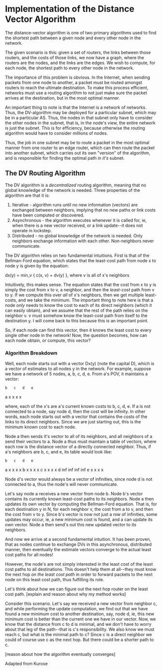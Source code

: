 # Implementation of the Distance Vector Algorithm
The distance-vector algorithm is one of two primary algorithms used
to find the shortest path between a given node and every other node 
in the network.

The given scenario is this: given a set of routers, the links between those
routers, and the costs of those links, we now have a graph, where the routers
are the nodes, and the links are the edges. We wish to compute, for each node,
the shortest path to every other node in the network.

The importance of this problem is obvious. In the Internet, when sending
packets from one node to another, a packet must be routed amongst routers to
reach the ultimate destination. To make this process efficient, networks must
use a routing algorithm to not just make sure the packet arrives at the
destination, but in the most optimal manner.

An important thing to note is that the Internet is a network of networks.
Thus, the DV-algorithm may be deployed for a particular subnet, which
may be in a particular AS. Thus, the nodes in that subnet only have to
consider the other nodes in the subnet, that is, in the node's view, the
entire network is just the subnet. This is for efficiency, because
otherwise the routing algorithm would have to consider millions of nodes.

Thus, the job in one subnet may be to route a packet in the most optimal
manner from one router to an edge router, which can then route the packet
into another subnet, which carries out its own "version" of the algorithm,
and is responsible for finding the optimal path in *it's* subnet.

## The DV Routing Algorithm
The DV algorithm is a *decentralized* routing algorithm, meaning that no
global knowledge of the network is needed. Three properties of the algorithm
are that it is:

1. Iterative - algorithm runs until no new information (vectors) are
exchanged between neighbors, implying that no new paths or link costs have
been computed or discovered.
2. Asynchronous - the algorithm executes whenever it is called for, ie, when
there is a new vector received, or a link update--it does not operate in lockstep.
3. Distributed - no global knowledge of the network is needed. Only neighbors
exchange information with each other. Non-neighbors never communicate.

The DV algorithm relies on two fundamental intuitions. First is that of the
Bellman-Ford equation, which states that the least-cost path from node x to
node y is given by the equation:

dx(y) = min_v { c(x, v) + dv(y) }, where v is all of x's neighbors

Intuitively, this makes sense. The equation states that the cost from x to y
is simply the cost from x to v, a neighbor, and then the *least-cost* path
from v to y. If we compute this over *all* of x's neighbors, then we get
multiple least-costs, and we take the minimum. The important thing to note
here is that a node *only* needs to know the cost to each of its direct
neighbors (which it can easily obtain), and we assume that the rest of the
path relies on the neighbor v. v must somehow know the least-cost path from
itself to the destination y. I will come back to this because this is an
important point.

So, if each node can find this vector, then it knows the least cost to every
single other node in the network! Now, the question becomes, how can each node
obtain, or compute, this vector?

### Algorithm Breakdown
Well, each node starts out with a vector Dx(y) (note the capital D), which is
a vector of estimates to all nodes y in the network. For example, suppose we
have a network of 5 nodes, a, b, c, d, e. From a's POV, it maintains a vector:

    b   c   d   e
a   x   x   x   x

where, each of the x's are a's current known costs to b, c, d, e. If a is not
connected to a node, say node d, then the cost will be infinity. In other words,
each node starts out with a vector that contains the costs of the links to its
direct neighbors. Since we are just starting out, this is the minimum known
cost to each node.

Node a then sends it's vector to all of its neighbors, and all neighbors of a
send their vectors to a. Node a thus must maintain a table of vectors, where
each row is the distance vector of a directly connected neighbor. Thus, if
a's neighbors are b, c, and e, its table would look like:

    b   c   d   e
a   x   x   x   x
b   x   x   x   x
c   x   x   x   x
d   inf inf inf inf
e   x   x   x   x

Node d's vector would always be a vector of infinities, since node d is not
connected to a, thus the node's will never communicate.

Let's say node a receives a new vector from node b. Node b's vector contains
its currently known least-cost paths to its neighbors. Node a then updates
its own vector by computing the Bellman-Ford equation. That is, for each
destination y in N, for each neighbor v, the cost from a to v, and then the
cost from v to y. Since b's vector is now not just a row of infinities, some
updates may occur, ie, a new minimum cost is found, and a can update its own
vector. Node a then send's out this new updated vector to its neighbors.

And now we arrive at a second fundamental intuition. It has been proven, that
as nodes continue to exchange DVs in this asynchronous, distributed manner,
then eventually the estimate vectors converge to the actual least cost
paths for all nodes!

However, the node's are not simply interested in the least cost of the least
cost paths to all destinations. This doesn't help them at all--they must know
the next hop *on the least cost path* in order to forward packets to the
next node on this least cost path, thus fulfilling its role.

Let's think about how we can figure out the next hop router on the least cost
path. [explain and reason about why my method works]

Consider this scenario. Let's say we received a new vector from neighbor c,
and while performing the update computation, we find out that we have found
a new minimum cost to another destination, say, node d, ie, this new
minimum cost is better than the current one we have in our vector. Now, we
know that the distance from c to d is minimal, and we don't have to worry
about that leg of the path--that is c's responsibility. We also know we
must reach c, but what is the minimal path to c? Since c is a direct
neighbor we could of course use c as the next hop. But there could be
a shorter path to c. 

[reason about how the algorithm eventually converges]

Adapted from Kurose